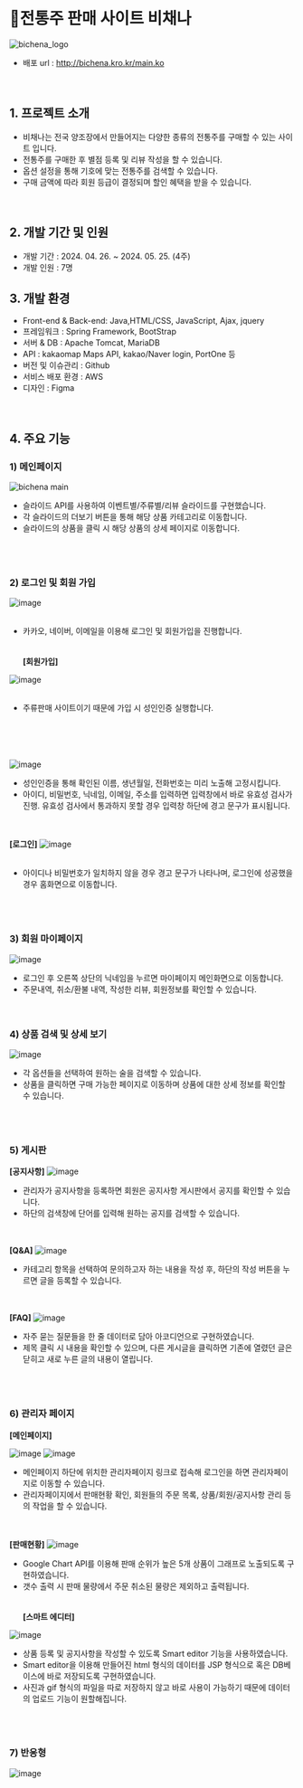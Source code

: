 # 🍶전통주 판매 사이트 비채나
![bichena_logo](https://github.com/user-attachments/assets/fa671af9-3dc7-409e-a958-dabf6ae7cb43)
- 배포 url : http://bichena.kro.kr/main.ko
</br></br></br>

## 1. 프로젝트 소개
- 비채나는 전국 양조장에서 만들어지는 다양한 종류의 전통주를 구매할 수 있는 사이트 입니다.
- 전통주를 구매한 후 별점 등록 및 리뷰 작성을 할 수 있습니다.
- 옵션 설정을 통해 기호에 맞는 전통주를 검색할 수 있습니다.
- 구매 금액에 따라 회원 등급이 결정되며 할인 혜택을 받을 수 있습니다.
</br></br></br>

## 2. 개발 기간 및 인원
- 개발 기간 : 2024. 04. 26. ~ 2024. 05. 25. (4주)
- 개발 인원 : 7명

## 3. 개발 환경
- Front-end & Back-end: Java,HTML/CSS, JavaScript, Ajax, jquery
- 프레임워크 : Spring Framework, BootStrap
- 서버 & DB :  Apache Tomcat, MariaDB
- API : kakaomap Maps API, kakao/Naver login, PortOne 등
- 버전 및 이슈관리 : Github
- 서비스 배포 환경 : AWS
- 디자인 : Figma
</br></br></br>

## 4. 주요 기능
### 1) 메인페이지
![bichena main](https://github.com/user-attachments/assets/e98ad588-d7b2-4296-99c1-ed365fc4e3a2)
- 슬라이드 API를 사용하여 이벤트별/주류별/리뷰 슬라이드를 구현했습니다.
- 각 슬라이드의 더보기 버튼을 통해 해당 상품 카테고리로 이동합니다.
- 슬라이드의 상품을 클릭 시 해당 상품의 상세 페이지로 이동합니다.
</br></br></br></br>

### 2) 로그인 및 회원 가입
![image](https://github.com/user-attachments/assets/e10d1ff3-f6db-4eeb-bae7-ce566455b868)
</br></br>
- 카카오, 네이버, 이메일을 이용해 로그인 및 회원가입을 진행합니다.
</br></br></br>
**[회원가입]**

![image](https://github.com/user-attachments/assets/0ea8882d-0609-4bc3-901a-c19fa0d914a1)
</br></br>
- 주류판매 사이트이기 때문에 가입 시 성인인증 실행합니다.
</br></br></br></br></br>

![image](https://github.com/user-attachments/assets/f69c2a41-d891-41f5-8037-b8a32500e965)
- 성인인증을 통해 확인된 이름, 생년월일, 전화번호는 미리 노출해 고정시킵니다.
- 아이디, 비밀번호, 닉네임, 이메일, 주소를 입력하면 입력창에서 바로 유효성 검사가 진행. 유효성 검사에서 통과하지 못할 경우 입력창 하단에 경고 문구가 표시됩니다.
</br></br></br>

**[로그인]**
![image](https://github.com/user-attachments/assets/1e6d1094-7b22-4b03-840f-d0d4ab39b6c1)
</br></br>
- 아이디나 비밀번호가 일치하지 않을 경우 경고 문구가 나타나며, 로그인에 성공했을 경우 홈화면으로 이동합니다.
</br></br></br></br>

### 3) 회원 마이페이지
![image](https://github.com/user-attachments/assets/40769d8a-3847-4a0d-a0a0-57eecf93c80d)
- 로그인 후 오른쪽 상단의 닉네임을 누르면 마이페이지 메인화면으로 이동합니다. 
- 주문내역, 취소/환불 내역, 작성한 리뷰, 회원정보를 확인할 수 있습니다.
</br></br></br>

### 4) 상품 검색 및 상세 보기
![image](https://github.com/user-attachments/assets/c886be94-72e8-4085-8955-e57e9760cd19)
- 각 옵션들을 선택하여 원하는 술을 검색할 수 있습니다. 
- 상품을 클릭하면 구매 가능한 페이지로 이동하며 상품에 대한 상세 정보를 확인할 수 있습니다.
</br></br></br></br>

### 5) 게시판
**[공지사항]**
![image](https://github.com/user-attachments/assets/5f2f8a5d-08b3-4b77-bff2-b02718ed8ee9)
- 관리자가 공지사항을 등록하면 회원은 공지사항 게시판에서 공지를 확인할 수 있습니다. 
- 하단의 검색창에 단어를 입력해 원하는 공지를 검색할 수 있습니다.
</br></br></br>

**[Q&A]**
![image](https://github.com/user-attachments/assets/d40c71fa-fbc0-4385-9bc5-9d94c8ea9cc1)
- 카테고리 항목을 선택하여 문의하고자 하는 내용을 작성 후, 하단의 작성 버튼을 누르면 글을 등록할 수 있습니다.
</br></br></br>

**[FAQ]**
![image](https://github.com/user-attachments/assets/07ea79bb-b540-4ac4-9c0b-4e8f6d560fb6)
- 자주 묻는 질문들을 한 줄 데이터로 담아 아코디언으로 구현하였습니다.
- 제목 클릭 시 내용을 확인할 수 있으며,  다른 게시글을 클릭하면 기존에 열렸던 글은 닫히고 새로 누른 글의 내용이 열립니다.
</br></br></br></br>

### 6) 관리자 페이지
**[메인페이지]**

![image](https://github.com/user-attachments/assets/ce5396a7-e538-40fc-a5a7-e165fde874be)
![image](https://github.com/user-attachments/assets/e00a5d52-09f9-49ee-80c1-a2d3387781fe)

- 메인페이지 하단에 위치한 관리자페이지 링크로 접속해 로그인을 하면 관리자페이지로 이동할 수 있습니다.
- 관리자페이지에서 판매현황 확인, 회원들의 주문 목록, 상품/회원/공지사항 관리 등의 작업을 할 수 있습니다.
</br></br></br>

**[판매현황]**
![image](https://github.com/user-attachments/assets/f7d2234e-1b0f-453e-87b5-59661d7d29ae)
- Google Chart API를 이용해 판매 순위가 높은 5개 상품이 그래프로 노출되도록 구현하였습니다.
- 갯수 출력 시 판매 물량에서 주문 취소된 물량은 제외하고 출력됩니다.
</br></br></br>
**[스마트 에디터]**

![image](https://github.com/user-attachments/assets/25af893d-d8b6-4f91-8c73-99f89c633308)
- 상품 등록 및 공지사항을 작성할 수 있도록 Smart editor 기능을 사용하였습니다.
- Smart editor을 이용해 만들어진 html 형식의 데이터를 JSP 형식으로 혹은 DB베이스에 바로 저장되도록 구현하였습니다.
- 사진과 gif 형식의 파일을 따로 저장하지 않고 
바로 사용이 가능하기 때문에 데이터의 업로드 기능이 원할해집니다.
</br></br></br></br>
### 7) 반응형
![image](https://github.com/user-attachments/assets/b98a7d3c-528a-42ee-81d6-c86598c184a3)



</br></br></br></br></br></br></br></br></br></br></br></br></br></br></br></br>

